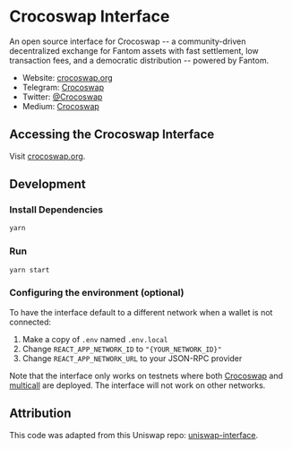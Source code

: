 # Crocoswap Interface

An open source interface for Crocoswap -- a community-driven decentralized exchange for Fantom assets with fast settlement, low transaction fees, and a democratic distribution -- powered by Fantom.

- Website: [crocoswap.org](https://crocoswap.org/)
- Telegram: [Crocoswap](https://t.me/Crocoswap)
- Twitter: [@Crocoswap](https://twitter.com/crocoswap)
- Medium: [Crocoswap](https://medium.com/@Crocoswap)


## Accessing the Crocoswap Interface

Visit [crocoswap.org](https://crocoswap.org).

## Development

### Install Dependencies

```bash
yarn
```

### Run

```bash
yarn start
```

### Configuring the environment (optional)

To have the interface default to a different network when a wallet is not connected:

1. Make a copy of `.env` named `.env.local`
2. Change `REACT_APP_NETWORK_ID` to `"{YOUR_NETWORK_ID}"`
3. Change `REACT_APP_NETWORK_URL` to your JSON-RPC provider 

Note that the interface only works on testnets where both 
[Crocoswap](https://github.com/crocoswap/exchange-contracts) and 
[multicall](https://github.com/makerdao/multicall) are deployed.
The interface will not work on other networks.

## Attribution
This code was adapted from this Uniswap repo: [uniswap-interface](https://github.com/Uniswap/uniswap-interface).
